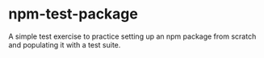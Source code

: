 # npm-test-package

A simple test exercise to practice setting up an npm package from scratch and populating it with a test suite.
